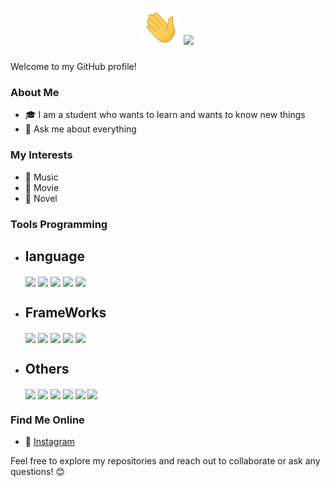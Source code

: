 <h1 align="center">
  <img src="https://raw.githubusercontent.com/ABSphreak/ABSphreak/master/gifs/Hi.gif" width="60px" >
  <img src="https://readme-typing-svg.demolab.com?font=comic+sans&size=40&duration=1000&pause=1000&color=494CFF&width=435&lines=Muhammad+Raffi">
</h1>

Welcome to my GitHub profile!

### About Me

- 🎓 I am a student who wants to learn and wants to know new things
- 💬 Ask me about everything

### My Interests

- 🎼 Music
- 🎥 Movie
- 📑 Novel

### Tools Programming
- language
  -
    <img align="center" width="30" src="https://github.com/yurijserrano/Github-Profile-Readme-Logos/blob/master/programming%20languages/java.svg" />   
    <img align="center" width="30" src="https://github.com/yurijserrano/Github-Profile-Readme-Logos/blob/master/programming%20languages/javascript.svg" />   
    <img align="center" width="30" src="https://github.com/yurijserrano/Github-Profile-Readme-Logos/blob/master/programming%20languages/c%23.svg" />
    <img align="center" width="30" src="https://github.com/yurijserrano/Github-Profile-Readme-Logos/blob/master/programming%20languages/php.png" />
    <img align="center" width="30" src="https://github.com/yurijserrano/Github-Profile-Readme-Logos/blob/master/programming%20languages/python.svg" />
- FrameWorks
  -
    <img align="center" width="40" src="https://github.com/yurijserrano/Github-Profile-Readme-Logos/blob/master/frameworks/vuejs.svg" />
    <img align="center" width="40" src="https://github.com/yurijserrano/Github-Profile-Readme-Logos/blob/master/frameworks/django.svg" />
    <img align="center" width="40" src="https://github.com/yurijserrano/Github-Profile-Readme-Logos/blob/master/frameworks/laravel.svg" />
    <img align="center" width="40" src="https://github.com/yurijserrano/Github-Profile-Readme-Logos/blob/master/frameworks/boostrap.svg" />
    <img align="center" width="40" src="https://upload.wikimedia.org/wikipedia/commons/thumb/d/d5/Tailwind_CSS_Logo.svg/512px-Tailwind_CSS_Logo.svg.png?20230715030042" />
- Others
  -
  <img align="center" width="60" src="https://github.com/yurijserrano/Github-Profile-Readme-Logos/blob/master/others/html.svg" />
  <img align="center" width="60" src="https://github.com/yurijserrano/Github-Profile-Readme-Logos/blob/master/others/css.svg" / >
  <img align="center" width="80" src="https://github.com/yurijserrano/Github-Profile-Readme-Logos/blob/master/others/git.svg" / >
  <img align="center" width="50" src="https://github.com/yurijserrano/Github-Profile-Readme-Logos/blob/master/text%20editors/vscode.svg" / >
  <img align="center" width="60" src="https://logotyp.us/file/figma.svg" / >
  <img align="center" width="50" src="https://seeklogo.com/images/P/postman-logo-0087CA0D15-seeklogo.com.png" / >
### Find Me Online

- 🤳 [Instagram](https://www.instagram.com/astagfirullah_aku_raffi/)


Feel free to explore my repositories and reach out to collaborate or ask any questions! 😊
